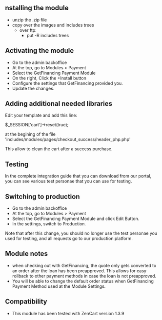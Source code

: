 nstalling the module
---------------------

- unzip the .zip file
- copy over the images and includes trees
  - over ftp:
    - put -R includes trees

Activating the module
---------------------
 - Go to the admin backoffice
 - At the top, go to Modules > Payment
 - Select the GetFinancing Payment Module
 - On the right, Click the +Install button
 - Configure the settings that GetFinancing provided you.
 - Update the changes.

Adding additional needed libraries
----------------------------------

Edit your template and add this line:

$_SESSION['cart']->reset(true);

at the begining of the file
 'includes/modules/pages/checkout_success/header_php.php'

This allow to clean the cart after a success purchase.

Testing
-------

In the complete integration guide that you can download from our portal,
you can see various test personae that you can use for testing.

Switching to production
-----------------------

 - Go to the admin backoffice
 - At the top, go to Modules > Payment
 - Select the GetFinancing Payment Module and click Edit Button.
 - In the settings, switch to Production.

Note that after this change, you should no longer use the test personae you
used for testing, and all requests go to our production platform.

Module notes
------------
 - when checking out with GetFinancing, the quote only gets converted to
   an order after the loan has been preapproved.  This allows for easy
   rollback to other payment methods in case the loan is not preapproved.
 - You will be able to change the default order status when GetFinancing
   Payment Method used at the Module Settings.

Compatibility
-------------
 - This module has been tested with ZenCart version 1.3.9
